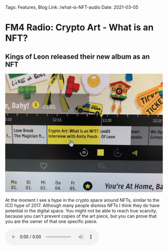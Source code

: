 Tags: Features, Blog
Link: /what-is-NFT-audio
Date: 2021-03-05

# FM4 Radio: Crypto Art - What is an NFT?

## Kings of Leon released their new album as an NFT

[!["Anita Posch on Austrian radio FM4 about NFT"](assets/_W0018-NFT.jpg "Listen to the clip")](assets/_AnitaPoschWhatisanNFT.MP3)

At the moment I see a hype in the crypto space around NFTs, similar to the ICO hype of 2017. Although many people dismiss NFTs I think they do have potential in the digital space. You might not be able to reach true scarcity, because you can't prevent copies of the art piece, but you can prove that you are the owner of that one specific piece.

![Audio What is an NFT](assets/_AnitaPoschWhatisanNFT.MP3)